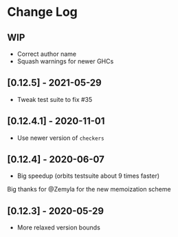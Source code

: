 # Change Log

## WIP
- Correct author name
- Squash warnings for newer GHCs

## [0.12.5] - 2021-05-29
- Tweak test suite to fix #35

## [0.12.4.1] - 2020-11-01
  - Use newer version of `checkers`

## [0.12.4] - 2020-06-07
  - Big speedup (orbits testsuite about 9 times faster)

Big thanks for @Zemyla for the new memoization scheme

## [0.12.3] - 2020-05-29
  - More relaxed version bounds
